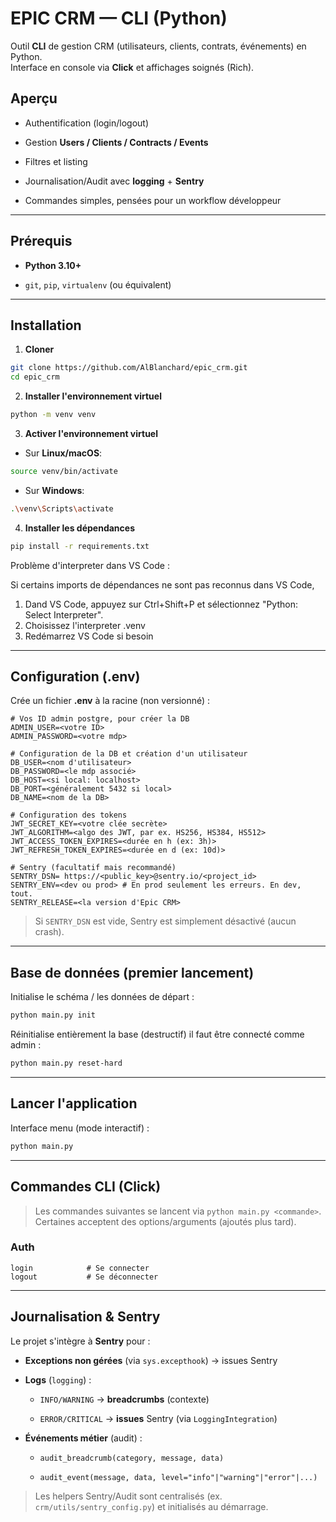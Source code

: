 # EPIC CRM — CLI (Python)

Outil **CLI** de gestion CRM (utilisateurs, clients, contrats, événements) en Python.  
Interface en console via **Click** et affichages soignés (Rich).

## Aperçu

-   Authentification (login/logout)
    
-   Gestion **Users / Clients / Contracts / Events**
    
-   Filtres et listing
    
-   Journalisation/Audit avec **logging** + **Sentry**
    
-   Commandes simples, pensées pour un workflow développeur
    

----------

## Prérequis

-   **Python 3.10+**
    
-   `git`, `pip`, `virtualenv` (ou équivalent)
    

----------

## Installation

1.  **Cloner**

```bash
git clone https://github.com/AlBlanchard/epic_crm.git
cd epic_crm
```

2.  **Installer l'environnement virtuel**

```bash
python -m venv venv
```

3.  **Activer l'environnement virtuel**

- Sur **Linux/macOS**:

```bash
source venv/bin/activate
```

- Sur **Windows**:

```bash
.\venv\Scripts\activate
```

4.  **Installer les dépendances**

```bash
pip install -r requirements.txt
```


Problème d'interpreter dans VS Code :

Si certains imports de dépendances ne sont pas reconnus dans VS Code,
1.  Dand VS Code, appuyez sur Ctrl+Shift+P et sélectionnez "Python: Select Interpreter".
2.  Choisissez l'interpreter  .venv 
3.  Redémarrez VS Code si besoin
----------

## Configuration (.env)

Crée un fichier **.env** à la racine (non versionné) :

```dotenv
# Vos ID admin postgre, pour créer la DB
ADMIN_USER=<votre ID>
ADMIN_PASSWORD=<votre mdp>

# Configuration de la DB et création d'un utilisateur
DB_USER=<nom d'utilisateur>
DB_PASSWORD=<le mdp associé>
DB_HOST=<si local: localhost>
DB_PORT=<généralement 5432 si local>
DB_NAME=<nom de la DB>

# Configuration des tokens
JWT_SECRET_KEY=<votre clée secrète>
JWT_ALGORITHM=<algo des JWT, par ex. HS256, HS384, HS512>
JWT_ACCESS_TOKEN_EXPIRES=<durée en h (ex: 3h)>
JWT_REFRESH_TOKEN_EXPIRES=<durée en d (ex: 10d)>

# Sentry (facultatif mais recommandé)
SENTRY_DSN= https://<public_key>@sentry.io/<project_id>
SENTRY_ENV=<dev ou prod> # En prod seulement les erreurs. En dev, tout.
SENTRY_RELEASE=<la version d'Epic CRM>
```

> Si `SENTRY_DSN` est vide, Sentry est simplement désactivé (aucun crash).

----------

## Base de données (premier lancement)

Initialise le schéma / les données de départ :

```bash
python main.py init
```

Réinitialise entièrement la base (destructif) il faut être connecté comme admin :

```bash
python main.py reset-hard
```

----------

## Lancer l'application

Interface menu (mode interactif) :

```bash
python main.py
```

----------

## Commandes CLI (Click)

> Les commandes suivantes se lancent via `python main.py <commande>`.  
> Certaines acceptent des options/arguments (ajoutés plus tard).

### Auth

```text
login            # Se connecter
logout           # Se déconnecter
```
----------

## Journalisation & Sentry

Le projet s'intègre à **Sentry** pour :

-   **Exceptions non gérées** (via `sys.excepthook`) → issues Sentry
    
-   **Logs** (`logging`) :
    
    -   `INFO/WARNING` → **breadcrumbs** (contexte)
        
    -   `ERROR/CRITICAL` → **issues** Sentry (via `LoggingIntegration`)
        
-   **Événements métier** (audit) :
    
    -   `audit_breadcrumb(category, message, data)`
        
    -   `audit_event(message, data, level="info"|"warning"|"error"|...)`
        

> Les helpers Sentry/Audit sont centralisés (ex. `crm/utils/sentry_config.py`) et initialisés au démarrage.